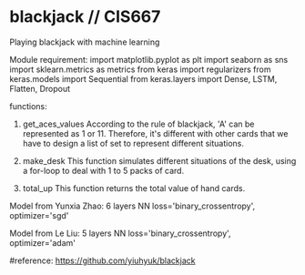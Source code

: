 # blackjack // CIS667
Playing blackjack with machine learning

Module requirement:
  import matplotlib.pyplot as plt
  import seaborn as sns
  import sklearn.metrics as metrics
  from keras import regularizers
  from keras.models import Sequential
  from keras.layers import Dense, LSTM, Flatten, Dropout

functions:
1) get_aces_values
  According to the rule of blackjack, 'A' can be represented as 1 or 11. 
  Therefore, it's different with other cards that we have to design a list of set 
    to represent different situations.
    
2) make_desk
  This function simulates different situations of the desk, using a for-loop to deal with 1 to 5 packs of card.
  
3) total_up
  This function returns the total value of hand cards.
  

Model from Yunxia Zhao:
  6 layers NN
  loss='binary_crossentropy', optimizer='sgd'
  
Model from Le Liu:
  5 layers NN
  loss='binary_crossentropy', optimizer='adam'
  
#reference: https://github.com/yiuhyuk/blackjack

